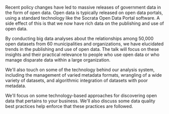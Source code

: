 


Recent policy changes have led to massive releases of government
data in the form of open data. Open data is typically released
on open data portals, using a standard technology like the
Socrata Open Data Portal software. A side effect of this is that
we now have rich data on the publishing and use of open data.

By conducting big data analyses about the relationships among
50,000 open datasets from 60 municipalities and organizations,
we have elucidated trends in the publishing and use of open
data. The talk will focus on these insights and their
practical relevance to people who use open data or who manage
disparate data within a large organization.

We'll also touch on some of the technology behind our analysis
system, including the management of varied metadata formats,
wrangling of a wide variety of datasets, and algorithmic
integration of datasets with poor metadata.

We'll focus on some technology-based approaches for discovering
open data that pertains to your business. We'll also discuss
some data quality best practices
help enforce that these practices are followed.
